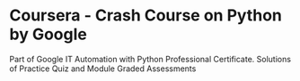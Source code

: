 # Coursera - Crash Course on Python by Google
Part of Google IT Automation with Python Professional Certificate. Solutions of Practice Quiz and Module Graded Assessments
